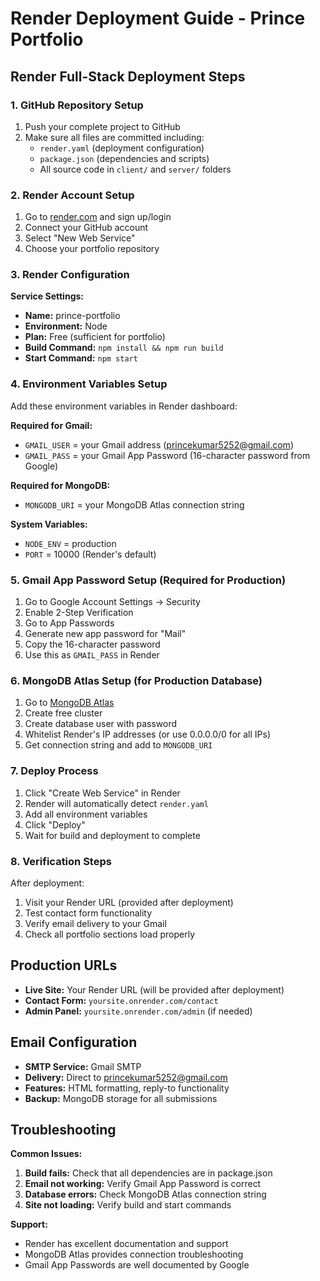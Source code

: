 # Render Deployment Guide - Prince Portfolio

## Render Full-Stack Deployment Steps

### 1. GitHub Repository Setup
1. Push your complete project to GitHub
2. Make sure all files are committed including:
   - `render.yaml` (deployment configuration)
   - `package.json` (dependencies and scripts)
   - All source code in `client/` and `server/` folders

### 2. Render Account Setup
1. Go to [render.com](https://render.com) and sign up/login
2. Connect your GitHub account
3. Select "New Web Service"
4. Choose your portfolio repository

### 3. Render Configuration
**Service Settings:**
- **Name:** prince-portfolio
- **Environment:** Node
- **Plan:** Free (sufficient for portfolio)
- **Build Command:** `npm install && npm run build`
- **Start Command:** `npm start`

### 4. Environment Variables Setup
Add these environment variables in Render dashboard:

**Required for Gmail:**
- `GMAIL_USER` = your Gmail address (princekumar5252@gmail.com)
- `GMAIL_PASS` = your Gmail App Password (16-character password from Google)

**Required for MongoDB:**
- `MONGODB_URI` = your MongoDB Atlas connection string

**System Variables:**
- `NODE_ENV` = production
- `PORT` = 10000 (Render's default)

### 5. Gmail App Password Setup (Required for Production)
1. Go to Google Account Settings → Security
2. Enable 2-Step Verification
3. Go to App Passwords
4. Generate new app password for "Mail"
5. Copy the 16-character password
6. Use this as `GMAIL_PASS` in Render

### 6. MongoDB Atlas Setup (for Production Database)
1. Go to [MongoDB Atlas](https://cloud.mongodb.com)
2. Create free cluster
3. Create database user with password
4. Whitelist Render's IP addresses (or use 0.0.0.0/0 for all IPs)
5. Get connection string and add to `MONGODB_URI`

### 7. Deploy Process
1. Click "Create Web Service" in Render
2. Render will automatically detect `render.yaml`
3. Add all environment variables
4. Click "Deploy"
5. Wait for build and deployment to complete

### 8. Verification Steps
After deployment:
1. Visit your Render URL (provided after deployment)
2. Test contact form functionality
3. Verify email delivery to your Gmail
4. Check all portfolio sections load properly

## Production URLs
- **Live Site:** Your Render URL (will be provided after deployment)
- **Contact Form:** `yoursite.onrender.com/contact`
- **Admin Panel:** `yoursite.onrender.com/admin` (if needed)

## Email Configuration
- **SMTP Service:** Gmail SMTP
- **Delivery:** Direct to princekumar5252@gmail.com
- **Features:** HTML formatting, reply-to functionality
- **Backup:** MongoDB storage for all submissions

## Troubleshooting
**Common Issues:**
1. **Build fails:** Check that all dependencies are in package.json
2. **Email not working:** Verify Gmail App Password is correct
3. **Database errors:** Check MongoDB Atlas connection string
4. **Site not loading:** Verify build and start commands

**Support:**
- Render has excellent documentation and support
- MongoDB Atlas provides connection troubleshooting
- Gmail App Passwords are well documented by Google
